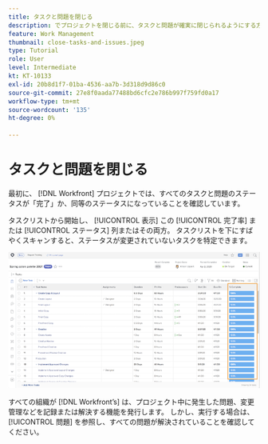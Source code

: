 ```yaml
---
title: タスクと問題を閉じる
description: でプロジェクトを閉じる前に、タスクと問題が確実に閉じられるようにする方法を説明します。 [!DNL  Workfront].
feature: Work Management
thumbnail: close-tasks-and-issues.jpeg
type: Tutorial
role: User
level: Intermediate
kt: KT-10133
exl-id: 20b8d1f7-01ba-4536-aa7b-3d318d9d86c0
source-git-commit: 27e8f0aada77488bd6cfc2e786b997f759fd0a17
workflow-type: tm+mt
source-wordcount: '135'
ht-degree: 0%

---
```


# タスクと問題を閉じる

最初に、 [!DNL Workfront] プロジェクトでは、すべてのタスクと問題のステータスが「完了」か、同等のステータスになっていることを確認しています。

タスクリストから開始し、 [!UICONTROL 表示] この [!UICONTROL 完了率] または [!UICONTROL ステータス] 列またはその両方。 タスクリストを下にすばやくスキャンすると、ステータスが変更されていないタスクを特定できます。

![プロジェクト表示中 [!UICONTROL 完了率] 列](assets/planner-fund-close-tasks-and-issues.png)

すべての組織が [!DNL Workfront’s] は、プロジェクト中に発生した問題、変更管理などを記録または解決する機能を発行します。 しかし、実行する場合は、 [!UICONTROL 問題] を参照し、すべての問題が解決されていることを確認してください。

<!---
learn more
Update task status
Issue statuses
--->
